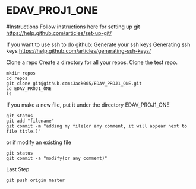 # EDAV_PROJ1_ONE

#Instructions
Follow instructions here for setting up git
https://help.github.com/articles/set-up-git/

If you want to use ssh to do github:
Generate your ssh keys
Generating ssh keys https://help.github.com/articles/generating-ssh-keys/

Clone a repo
Create a directory for all your repos. Clone the test repo.

```
mkdir repos
cd repos
git clone git@github.com:Jack005/EDAV_PROJ1_ONE.git
cd EDAV_PROJ1_ONE
ls
```

If you make a new file, put it under the directory EDAV_PROJ1_ONE
```
git status
git add "filename"
git commit -m "adding my file(or any comment, it will appear next to file title.)"
```
or if modify an existing file
```
git status
git commit -a "modify(or any comment)"
```
Last Step
```
git push origin master
```
